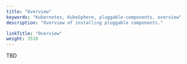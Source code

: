 ```yaml
---
title: "Overview"
keywords: "Kubernetes, KubeSphere, pluggable-components, overview"
description: "Overview of installing pluggable components."

linkTitle: "Overview"
weight: 3510
---
```


TBD
